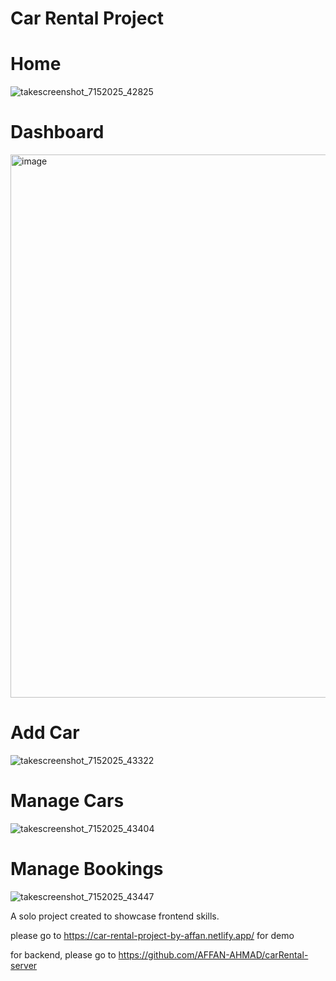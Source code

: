 # Car Rental Project

# Home

![takescreenshot_7152025_42825](https://github.com/user-attachments/assets/4e198e96-e0b9-407b-90c9-83d0daa93914)

# Dashboard
<img width="1920" height="869" alt="image" src="https://github.com/user-attachments/assets/3ffea075-f92d-4e49-b197-e840eb526bf1" />

# Add Car
![takescreenshot_7152025_43322](https://github.com/user-attachments/assets/10e18de8-18c1-4df6-aebe-901986a29f10)

# Manage Cars
![takescreenshot_7152025_43404](https://github.com/user-attachments/assets/66cd23a4-dac6-455f-a672-8dcad742fdb1)

# Manage Bookings 
![takescreenshot_7152025_43447](https://github.com/user-attachments/assets/8643cd13-891b-4d82-a617-5d6165eafba2)

A solo project created to showcase frontend skills.

please go to https://car-rental-project-by-affan.netlify.app/ for demo

for backend, please go to https://github.com/AFFAN-AHMAD/carRental-server
